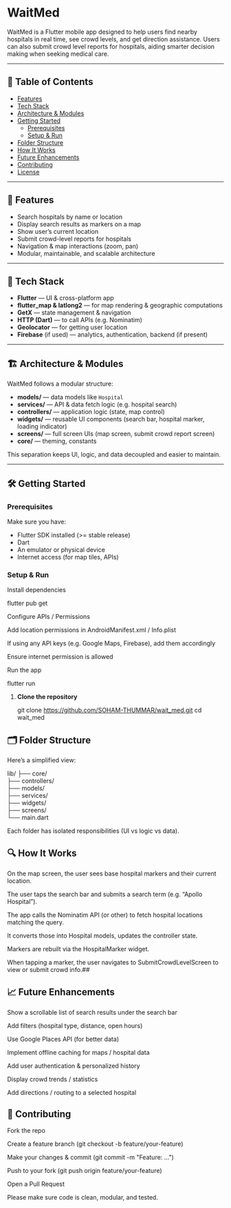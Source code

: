 # WaitMed

WaitMed is a Flutter mobile app designed to help users find nearby hospitals in real time, see crowd levels, and get direction assistance. Users can also submit crowd level reports for hospitals, aiding smarter decision making when seeking medical care.

---

## 📌 Table of Contents

- [Features](#features)  
- [Tech Stack](#tech-stack)  
- [Architecture & Modules](#architecture--modules)  
- [Getting Started](#getting-started)  
  - [Prerequisites](#prerequisites)  
  - [Setup & Run](#setup--run)  
- [Folder Structure](#folder-structure)  
- [How It Works](#how-it-works)  
- [Future Enhancements](#future-enhancements)  
- [Contributing](#contributing)  
- [License](#license)  

---

## 🚀 Features

- Search hospitals by name or location  
- Display search results as markers on a map  
- Show user’s current location  
- Submit crowd-level reports for hospitals  
- Navigation & map interactions (zoom, pan)  
- Modular, maintainable, and scalable architecture  

---

## 🧰 Tech Stack

- **Flutter** — UI & cross-platform app  
- **flutter_map & latlong2** — for map rendering & geographic computations  
- **GetX** — state management & navigation  
- **HTTP (Dart)** — to call APIs (e.g. Nominatim)  
- **Geolocator** — for getting user location  
- **Firebase** (if used) — analytics, authentication, backend (if present)  

---

## 🏗 Architecture & Modules

WaitMed follows a modular structure:

- **models/** — data models like `Hospital`  
- **services/** — API & data fetch logic (e.g. hospital search)  
- **controllers/** — application logic (state, map control)  
- **widgets/** — reusable UI components (search bar, hospital marker, loading indicator)  
- **screens/** — full screen UIs (map screen, submit crowd report screen)  
- **core/** — theming, constants  

This separation keeps UI, logic, and data decoupled and easier to maintain.

---

## 🛠 Getting Started

### Prerequisites

Make sure you have:

- Flutter SDK installed (>= stable release)  
- Dart  
- An emulator or physical device  
- Internet access (for map tiles, APIs)  

### Setup & Run

Install dependencies

flutter pub get


Configure APIs / Permissions

Add location permissions in AndroidManifest.xml / Info.plist

If using any API keys (e.g. Google Maps, Firebase), add them accordingly

Ensure internet permission is allowed

Run the app

flutter run

1. **Clone the repository**

   git clone https://github.com/SOHAM-THUMMAR/wait_med.git
   cd wait_med

## 🗂 Folder Structure

Here’s a simplified view:

lib/
├── core/ <br>
├── controllers/<br>
├── models/<br>
├── services/<br>
├── widgets/<br>
├── screens/<br>
└── main.dart<br>


Each folder has isolated responsibilities (UI vs logic vs data).

## 🔍 How It Works

On the map screen, the user sees base hospital markers and their current location.

The user taps the search bar and submits a search term (e.g. “Apollo Hospital”).

The app calls the Nominatim API (or other) to fetch hospital locations matching the query.

It converts those into Hospital models, updates the controller state.

Markers are rebuilt via the HospitalMarker widget.

When tapping a marker, the user navigates to SubmitCrowdLevelScreen to view or submit crowd info.##

## 📈 Future Enhancements

Show a scrollable list of search results under the search bar

Add filters (hospital type, distance, open hours)

Use Google Places API (for better data)

Implement offline caching for maps / hospital data

Add user authentication & personalized history

Display crowd trends / statistics

Add directions / routing to a selected hospital

## 👥 Contributing

Fork the repo

Create a feature branch (git checkout -b feature/your-feature)

Make your changes & commit (git commit -m "Feature: …")

Push to your fork (git push origin feature/your-feature)

Open a Pull Request

Please make sure code is clean, modular, and tested.
